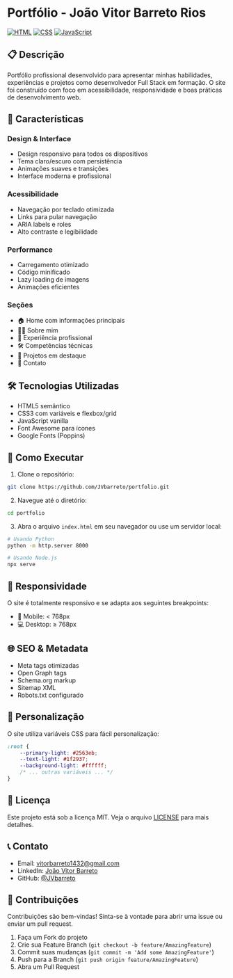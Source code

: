 # Portfólio - João Vitor Barreto Rios

[![HTML](https://img.shields.io/badge/HTML5-E34F26?style=for-the-badge&logo=html5&logoColor=white)](https://www.w3.org/html/)
[![CSS](https://img.shields.io/badge/CSS3-1572B6?style=for-the-badge&logo=css3&logoColor=white)](https://www.w3.org/Style/CSS/)
[![JavaScript](https://img.shields.io/badge/JavaScript-F7DF1E?style=for-the-badge&logo=javascript&logoColor=black)](https://developer.mozilla.org/en-US/docs/Web/JavaScript)

## 📋 Descrição

Portfólio profissional desenvolvido para apresentar minhas habilidades, experiências e projetos como desenvolvedor Full Stack em formação. O site foi construído com foco em acessibilidade, responsividade e boas práticas de desenvolvimento web.

## 🌟 Características

### Design & Interface
- Design responsivo para todos os dispositivos
- Tema claro/escuro com persistência
- Animações suaves e transições
- Interface moderna e profissional

### Acessibilidade
- Navegação por teclado otimizada
- Links para pular navegação
- ARIA labels e roles
- Alto contraste e legibilidade

### Performance
- Carregamento otimizado
- Código minificado
- Lazy loading de imagens
- Animações eficientes

### Seções
- 🏠 Home com informações principais
- 👨‍💻 Sobre mim
- 💼 Experiência profissional
- 🛠️ Competências técnicas
- 🚀 Projetos em destaque
- 📱 Contato

## 🛠️ Tecnologias Utilizadas

- HTML5 semântico
- CSS3 com variáveis e flexbox/grid
- JavaScript vanilla
- Font Awesome para ícones
- Google Fonts (Poppins)

## 🚀 Como Executar

1. Clone o repositório:
```bash
git clone https://github.com/JVbarreto/portfolio.git
```

2. Navegue até o diretório:
```bash
cd portfolio
```

3. Abra o arquivo `index.html` em seu navegador ou use um servidor local:
```bash
# Usando Python
python -m http.server 8000

# Usando Node.js
npx serve
```

## 📱 Responsividade

O site é totalmente responsivo e se adapta aos seguintes breakpoints:
- 📱 Mobile: < 768px
- 💻 Desktop: ≥ 768px

## 🌐 SEO & Metadata

- Meta tags otimizadas
- Open Graph tags
- Schema.org markup
- Sitemap XML
- Robots.txt configurado

## 🎨 Personalização

O site utiliza variáveis CSS para fácil personalização:
```css
:root {
    --primary-light: #2563eb;
    --text-light: #1f2937;
    --background-light: #ffffff;
    /* ... outras variáveis ... */
}
```

## 📄 Licença

Este projeto está sob a licença MIT. Veja o arquivo [LICENSE](LICENSE) para mais detalhes.

## 📞 Contato

- Email: vitorbarreto1432@gmail.com
- LinkedIn: [João Vitor Barreto](https://www.linkedin.com/in/vitor-barretodev)
- GitHub: [@JVbarreto](https://github.com/JVbarreto)

## 🤝 Contribuições

Contribuições são bem-vindas! Sinta-se à vontade para abrir uma issue ou enviar um pull request.

1. Faça um Fork do projeto
2. Crie sua Feature Branch (`git checkout -b feature/AmazingFeature`)
3. Commit suas mudanças (`git commit -m 'Add some AmazingFeature'`)
4. Push para a Branch (`git push origin feature/AmazingFeature`)
5. Abra um Pull Request 